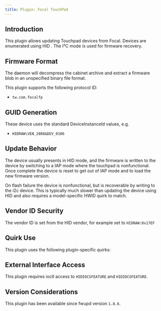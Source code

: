 ```yaml
---
title: Plugin: Focal TouchPad
---
```


## Introduction

This plugin allows updating Touchpad devices from Focal. Devices are enumerated
using HID . The I²C mode is used for firmware recovery.

## Firmware Format

The daemon will decompress the cabinet archive and extract a firmware blob in
an unspecified binary file format.

This plugin supports the following protocol ID:

* `tw.com.focalfp`

## GUID Generation

These device uses the standard DeviceInstanceId values, e.g.

* `HIDRAW\VEN_2808&DEV_0106`

## Update Behavior

The device usually presents in HID mode, and the firmware is written to the
device by switching to a IAP mode where the touchpad is nonfunctional.
Once complete the device is reset to get out of IAP mode and to load the new
firmware version.

On flash failure the device is nonfunctional, but is recoverable by writing
to the i2c device. This is typically much slower than updating the device
using HID and also requires a model-specific HWID quirk to match.

## Vendor ID Security

The vendor ID is set from the HID vendor, for example set to `HIDRAW:0x17EF`

## Quirk Use

This plugin uses the following plugin-specific quirks:

## External Interface Access

This plugin requires ioctl access to `HIDIOCSFEATURE` and `HIDIOCGFEATURE`.

## Version Considerations

This plugin has been available since fwupd version `1.8.6`.
